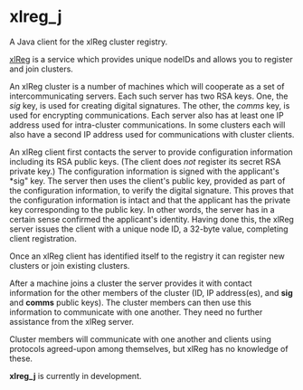 # xlreg_j

A Java client for the xlReg cluster registry.

[xlReg](http://jddixon.github.com/xlattice_go/xlReg.html)
is a service which provides unique nodeIDs and allows you to register 
and join clusters.

An xlReg cluster is a number of machines
which will cooperate as a set of intercommunicating servers.  Each 
such server has two RSA keys.  One, the *sig* key, is used for creating digital signatures.
The other, the *comms* key, is used for encrypting communications.  Each server also has at 
least one IP address used for intra-cluster communications.  In some
clusters each will also have a second IP address used for communications
with cluster clients.

An xlReg client first contacts the server to provide configuration
information including its RSA public keys.  (The client does _not_ register
its secret RSA private key.)  The configuration information is signed 
with the applicant's *sig" key.  The server then uses the client's 
public key, provided as part of the configuration information, to verify
the digital signature.  This proves that the configuration information
is intact and that the applicant has the private key corresponding to the
public key.  In other words, the server has in a certain sense confirmed 
the applicant's identity.  Having done this, the xlReg server issues the client
with a unique node ID, a 32-byte value, completing client registration.

Once an xlReg client has identified itself to the registry it 
can register new clusters or join existing clusters.

After a machine joins a cluster the server
provides it with contact information for the other members of the 
cluster (ID, IP address(es), and **sig** and **comms** public keys).  The 
cluster members can then use this information to communicate with
one another.  They need no further assistance from the xlReg server.

Cluster members will communicate with one another and clients
using protocols agreed-upon among themselves, but xlReg has no knowledge 
of these.  

**xlreg_j** is currently in development.
